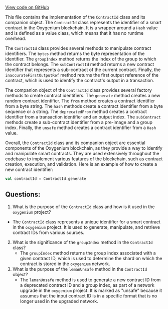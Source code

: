 [View code on GitHub](https://github.com/oxygenium/oxygenium/protocol/src/main/scala/org/oxygenium/protocol/model/ContractId.scala)

This file contains the implementation of the `ContractId` class and its companion object. The `ContractId` class represents the identifier of a smart contract in the Oxygenium blockchain. It is a wrapper around a `Hash` value and is defined as a value class, which means that it has no runtime overhead. 

The `ContractId` class provides several methods to manipulate contract identifiers. The `bytes` method returns the byte representation of the identifier. The `groupIndex` method returns the index of the group to which the contract belongs. The `subContractId` method returns a new contract identifier that represents a sub-contract of the current contract. Finally, the `inaccurateFirstOutputRef` method returns the first output reference of the contract, which is used to identify the contract's output in a transaction.

The companion object of the `ContractId` class provides several factory methods to create contract identifiers. The `generate` method creates a new random contract identifier. The `from` method creates a contract identifier from a byte string. The `hash` methods create a contract identifier from a byte sequence or a string. The `deprecatedFrom` method creates a contract identifier from a transaction identifier and an output index. The `subContract` methods create a sub-contract identifier from a pre-image and a group index. Finally, the `unsafe` method creates a contract identifier from a `Hash` value.

Overall, the `ContractId` class and its companion object are essential components of the Oxygenium blockchain, as they provide a way to identify and manipulate smart contracts. They are used extensively throughout the codebase to implement various features of the blockchain, such as contract creation, execution, and validation. Here is an example of how to create a new contract identifier:

```scala
val contractId = ContractId.generate
```
## Questions: 
 1. What is the purpose of the `ContractId` class and how is it used in the `oxygenium` project?
   - The `ContractId` class represents a unique identifier for a smart contract in the `oxygenium` project. It is used to generate, manipulate, and retrieve contract IDs from various sources.
2. What is the significance of the `groupIndex` method in the `ContractId` class?
   - The `groupIndex` method returns the group index associated with a given contract ID, which is used to determine the shard on which the contract is stored in the `oxygenium` network.
3. What is the purpose of the `lemanUnsafe` method in the `ContractId` object?
   - The `lemanUnsafe` method is used to generate a new contract ID from a deprecated contract ID and a group index, as part of a network upgrade in the `oxygenium` project. It is marked as "unsafe" because it assumes that the input contract ID is in a specific format that is no longer used in the upgraded network.